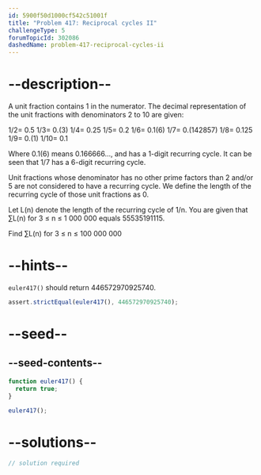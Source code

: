 ```yaml
---
id: 5900f50d1000cf542c51001f
title: "Problem 417: Reciprocal cycles II"
challengeType: 5
forumTopicId: 302086
dashedName: problem-417-reciprocal-cycles-ii
---
```


# --description--

A unit fraction contains 1 in the numerator. The decimal representation of the unit fractions with denominators 2 to 10 are given:

1/2= 0.5 1/3= 0.(3) 1/4= 0.25 1/5= 0.2 1/6= 0.1(6) 1/7= 0.(142857) 1/8= 0.125 1/9= 0.(1) 1/10= 0.1

Where 0.1(6) means 0.166666..., and has a 1-digit recurring cycle. It can be seen that 1/7 has a 6-digit recurring cycle.

Unit fractions whose denominator has no other prime factors than 2 and/or 5 are not considered to have a recurring cycle. We define the length of the recurring cycle of those unit fractions as 0.

Let L(n) denote the length of the recurring cycle of 1/n. You are given that ∑L(n) for 3 ≤ n ≤ 1 000 000 equals 55535191115.

Find ∑L(n) for 3 ≤ n ≤ 100 000 000

# --hints--

`euler417()` should return 446572970925740.

```js
assert.strictEqual(euler417(), 446572970925740);
```

# --seed--

## --seed-contents--

```js
function euler417() {
  return true;
}

euler417();
```

# --solutions--

```js
// solution required
```
